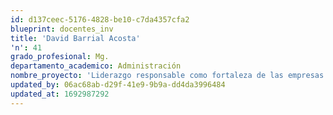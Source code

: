 ```yaml
---
id: d137ceec-5176-4828-be10-c7da4357cfa2
blueprint: docentes_inv
title: 'David Barrial Acosta'
'n': 41
grado_profesional: Mg.
departamento_academico: Administración
nombre_proyecto: 'Liderazgo responsable como fortaleza de las empresas democráticas'
updated_by: 06ac68ab-d29f-41e9-9b9a-dd4da3996484
updated_at: 1692987292
---
```

